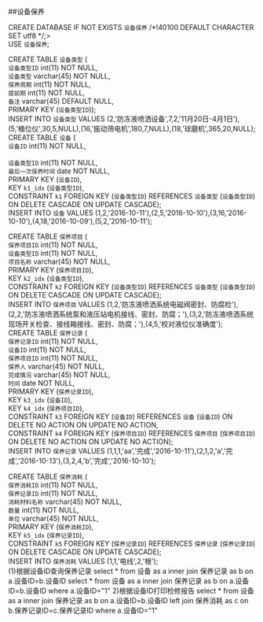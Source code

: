 ##设备保养

CREATE DATABASE  IF NOT EXISTS `设备保养` /*!40100 DEFAULT CHARACTER SET utf8 */;><br>
USE `设备保养`;<br>

CREATE TABLE `设备类型` (<br>
    `设备类型ID` int(11) NOT NULL,<br>
    `设备类型` varchar(45) NOT NULL,<br>
    `保养周期` int(11) NOT NULL,<br>
    `提前期` int(11) NOT NULL,<br>
    `备注` varchar(45) DEFAULT NULL,<br>
    PRIMARY KEY (`设备类型ID`));<br>
  INSERT INTO `设备类型` VALUES (2,'防冻液喷洒设备',7,2,'11月20日-4月1日'),(5,'桶位仪',30,5,NULL),(16,'振动筛电机',180,7,NULL),(18,'球磨机',365,20,NULL);
  <br>
  CREATE TABLE `设备` (<br>
    `设备ID` int(11) NOT NULL,<br><br>
    `设备类型ID` int(11) NOT NULL,<br>
    `最后一次保养时间` date NOT NULL,<br>
    PRIMARY KEY (`设备ID`),<br>
    KEY `k1_idx` (`设备类型ID`),<br>
    CONSTRAINT `k1` FOREIGN KEY (`设备类型ID`) REFERENCES `设备类型` (`设备类型ID`) ON DELETE CASCADE ON UPDATE CASCADE);<br>
  INSERT INTO `设备` VALUES (1,2,'2016-10-11'),(2,5,'2016-10-10'),(3,16,'2016-10-10'),(4,18,'2016-10-09'),(5,2,'2016-10-11');<br>
  
  CREATE TABLE `保养项目` (<br>
    `保养项目ID` int(11) NOT NULL,<br>
    `设备类型ID` int(11) NOT NULL,<br>
    `项目名称` varchar(45) NOT NULL,<br>
    PRIMARY KEY (`保养项目ID`),<br>
    KEY `k2_idx` (`设备类型ID`),<br>
    CONSTRAINT `k2` FOREIGN KEY (`设备类型ID`) REFERENCES `设备类型` (`设备类型ID`) ON DELETE CASCADE ON UPDATE CASCADE);<br>
  INSERT INTO `保养项目` VALUES (1,2,'防冻液喷洒系统电磁阀密封、防腐检'),(2,2,'防冻液喷洒系统泵和液压站电机接线、密封、防腐；'),(3,2,'防冻液喷洒系统现场开关检查、接线箱接线、密封、防腐；'),(4,5,'校对液位仪准确度');
  <br>
  CREATE TABLE `保养记录` (<br>
    `保养记录ID` int(11) NOT NULL,<br>
    `设备ID` int(11) NOT NULL,<br>
    `保养项目ID` int(11) NOT NULL,<br>
    `保养人` varchar(45) NOT NULL,<br>
    `完成情况` varchar(45) NOT NULL,<br>
    `时间` date NOT NULL,<br>
    PRIMARY KEY (`保养记录ID`),<br>
    KEY `k3_idx` (`设备ID`),<br>
    KEY `k4_idx` (`保养项目ID`),<br>
    CONSTRAINT `k3` FOREIGN KEY (`设备ID`) REFERENCES `设备` (`设备ID`) ON DELETE NO ACTION ON UPDATE NO ACTION,<br>
    CONSTRAINT `k4` FOREIGN KEY (`保养项目ID`) REFERENCES `保养项目` (`保养项目ID`) ON DELETE NO ACTION ON UPDATE NO ACTION);<br>
  INSERT INTO `保养记录` VALUES (1,1,1,'aa','完成','2016-10-11'),(2,1,2,'a','完成','2016-10-13'),(3,2,4,'b','完成','2016-10-10');<br>
  
  CREATE TABLE `保养消耗` (<br>
    `保养消耗ID` int(11) NOT NULL,<br>
    `保养记录ID` int(11) NOT NULL,<br>
    `消耗材料名称` varchar(45) NOT NULL,<br>
    `数量` int(11) NOT NULL,<br>
    `单位` varchar(45) NOT NULL,<br>
    PRIMARY KEY (`保养消耗ID`),<br>
    KEY `k5_idx` (`保养记录ID`),<br>
    CONSTRAINT `k5` FOREIGN KEY (`保养记录ID`) REFERENCES `保养记录` (`保养记录ID`) ON DELETE CASCADE ON UPDATE CASCADE);<br>
  INSERT INTO `保养消耗` VALUES (1,1,'电线',2,'根');<br>
  (1)根据设备ID查询保养记录
select * from 设备 as a inner join 保养记录 as b on a.设备ID=b.设备ID
select * from 设备 as a inner join 保养记录 as b on a.设备ID=b.设备ID where a.设备ID="1"
2)根据设备ID打印检修报告
select * from 设备 as a inner join 保养记录 as b on a.设备ID=b.设备ID left join 保养消耗 as c on b.保养记录ID=c.保养记录ID where a.设备ID="1"  
